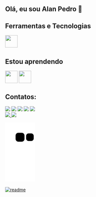 ## Olá, eu sou  Alan Pedro 🖖

## Ferramentas e Tecnologias

<img src="https://cdn.jsdelivr.net/gh/devicons/devicon/icons/git/git-original.svg" width="40" height="40"/>

## Estou aprendendo

<img src="https://cdn.jsdelivr.net/gh/devicons/devicon/icons/java/java-original.svg" width="40" height="40"/> <img src="https://cdn.jsdelivr.net/gh/devicons/devicon/icons/linux/linux-original.svg" width="40" height="40"/>

## Contatos:

<div>
<a href="https://www.youtube.com/seu-canal-youtube-aqui" target="_blank"><img src="https://img.shields.io/badge/YouTube-FF0000?style=for-the-badge&logo=youtube&logoColor=white" target="_blank"></a>
<a href="https://instagram.com/seu-usuário-instagram-aqui" target="_blank"><img src="https://img.shields.io/badge/-Instagram-%23E4405F?style=for-the-badge&logo=instagram&logoColor=white" target="_blank"></a>
<a href="https://www.twitch.tv/seu-usuário-aqui" target="_blank"><img src="https://img.shields.io/badge/Twitch-9146FF?style=for-the-badge&logo=twitch&logoColor=white" target="_blank"></a>
<a href = "mailto:contato@seu-usuário-aqui"><img src="https://img.shields.io/badge/Gmail-D14836?style=for-the-badge&logo=gmail&logoColor=white" target="_blank"></a>
<a href="https://www.linkedin.com/in/seu-usuário-linkedln-aqui" target="_blank"><img src="https://img.shields.io/badge/-LinkedIn-%230077B5?style=for-the-badge&logo=linkedin&logoColor=white" target="_blank"></a>   
</div>




<div>
<a href="https://github.com/AlanPedroD">
<img height="180em" src="https://github-readme-stats.vercel.app/api/top-langs/?username=AlanPedroD&layout=compact&langs_count=7&theme=dracula"/>
<img height="180em" src="https://github-readme-stats.vercel.app/api?username=AlanPedroD&show_icons=true&theme=dracula&include_all_commits=true&count_private=true"/>
</div>



![Snake animation](https://github.com/AlanPedroD/AlanPedroD/blob/output/github-contribution-grid-snake.svg)

[![readme](https://github-readme-stats.vercel.app/api/pin/?username=AlanPedroD&repo=AlanPedroD&theme=react)](https://github.com/AlanPedroD/AlanPedroD)
	

 
  

    
    
    
    

    
   







